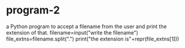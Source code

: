 # program-2
 a Python program to accept a filename from the user and print the extension of that.
filename=input("write the filename")
file_extns=filename.split(".")
print("the extension is"+repr(file_extns[1]))
